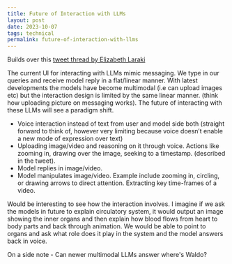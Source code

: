 ```yaml
---
title: Future of Interaction with LLMs
layout: post
date: 2023-10-07
tags: technical
permalink: future-of-interaction-with-llms
---
```


Builds over this [tweet thread by Elizabeth Laraki](https://twitter.com/elizlaraki/status/1710308831631212786)

The current UI for interacting with LLMs mimic messaging. We type in our queries and receive model reply in a flat/linear manner. With latest developments the models have become multimodal (i.e can upload images etc) but the interaction design is limited by the same linear manner. (think how uploading picture on messaging works). The future of interacting with these LLMs will see a paradigm shift. 

* Voice interaction instead of text from user and model side both (straight forward to think of, however very limiting because voice doesn’t enable a new mode of expression over text)
* Uploading image/video and reasoning on it through voice. Actions like zooming in, drawing over the image, seeking to a timestamp. (described in the tweet).
* Model replies in image/video.
* Model manipulates image/video. Example include zooming in, circling, or drawing arrows to direct attention. Extracting key time-frames of a video.

Would be interesting to see how the interaction involves. I imagine if we ask the models in future to explain circulatory system, it would output an image showing the inner organs and then explain how blood flows from heart to body parts and back through animation. We would be able to point to organs and ask what role does it play in the system and the model answers back in voice. 

On a side note - Can newer multimodal LLMs answer where's Waldo?